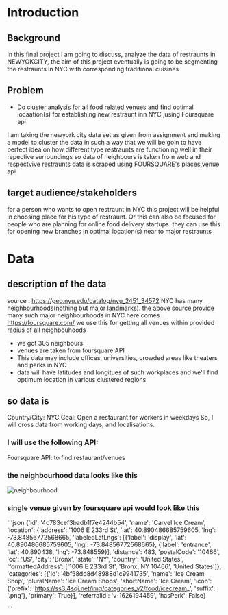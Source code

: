 # Introduction
## Background
In this final project I am going to discuss, analyze the data of restraunts in NEWYOKCITY, the aim of this project eventually is going to be segmenting the restraunts in NYC with corresponding traditional cuisines


## Problem 
- Do cluster analysis for all food related venues and find optimal locaation(s) for establishing new restraunt inn NYC ,using Foursquare api

I am taking the newyork city data set as given from assignment and making a model to cluster the data in such a way that we will be goin to have perfect idea on how different type restraunts are functioning well in their repective surroundings
so data of neighbours is taken from web and respectvive restraunts data is scraped using FOURSQUARE's places,venue api

## target audience/stakeholders
for a person who wants to open restraunt in NYC this project will be helpful in choosing place for his type of restraunt. Or this can also be focused for people who are planning for online food delivery startups. they can use this for opening new branches in optimal location(s) near to major restraunts 

# Data
## description of the data
source :  https://geo.nyu.edu/catalog/nyu_2451_34572
NYC has many neighbourhoods(nothing but major landmarks). the above source provide many such major neighbourhoods in NYC
here comes https://foursquare.com/ we use this for getting all venues within provided radius of all neighbouhoods
- we got 305 neighbours
- venues are taken from foursquare API
- This data may include offices, universities, crowded areas like theaters and parks in NYC
- data will have latitudes and longitues of such workplaces and we'll find optimum location in various clustered regions

## so data is
Country/City: NYC
Goal: Open a restaurant for  workers in weekdays
So, I will cross data from working days, and localisations.

### I will use the following API:
Foursquare API: to find restaurant/venues
### the neighbourhood data looks like this 
![neighbourhood](https://user-images.githubusercontent.com/68729609/125493624-22ae41c8-5e49-4ff1-bbe3-dcbf6f8397ee.png)
### single venue given by foursquare api would look like this
'''json
{'id': '4c783cef3badb1f7e4244b54',
  'name': 'Carvel Ice Cream',
  'location': {'address': '1006 E 233rd St',
   'lat': 40.890486685759605,
   'lng': -73.84856772568665,
   'labeledLatLngs': [{'label': 'display',
     'lat': 40.890486685759605,
     'lng': -73.84856772568665},
    {'label': 'entrance', 'lat': 40.890438, 'lng': -73.848559}],
   'distance': 483,
   'postalCode': '10466',
   'cc': 'US',
   'city': 'Bronx',
   'state': 'NY',
   'country': 'United States',
   'formattedAddress': ['1006 E 233rd St',
    'Bronx, NY 10466',
    'United States']},
  'categories': [{'id': '4bf58dd8d48988d1c9941735',
    'name': 'Ice Cream Shop',
    'pluralName': 'Ice Cream Shops',
    'shortName': 'Ice Cream',
    'icon': {'prefix': 'https://ss3.4sqi.net/img/categories_v2/food/icecream_',
     'suffix': '.png'},
    'primary': True}],
  'referralId': 'v-1626194459',
  'hasPerk': False}

'''
